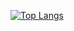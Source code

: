 [![Top Langs](https://github-readme-stats-plum-rho-84.vercel.app/api/top-langs/?username=hafezfhmi&layout=compact&theme=dark)](https://github.com/anuraghazra/github-readme-stats)
